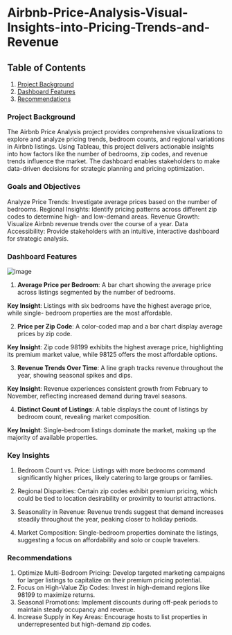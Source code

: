 # Airbnb-Price-Analysis-Visual-Insights-into-Pricing-Trends-and-Revenue

## Table of Contents
1. [Project Background](#project-background)
2. [Dashboard Features](#dashboard-features)
4. [Recommendations](#Recommendations)

### Project Background 
The Airbnb Price Analysis project provides comprehensive visualizations to explore
and analyze pricing trends, bedroom counts, and regional variations in Airbnb
listings. Using Tableau, this project delivers actionable insights into how factors like
the number of bedrooms, zip codes, and revenue trends influence the market. The
dashboard enables stakeholders to make data-driven decisions for strategic planning
and pricing optimization.

### Goals and Objectives
Analyze Price Trends: Investigate average prices based on the number of
bedrooms.
Regional Insights: Identify pricing patterns across different zip codes to determine
high- and low-demand areas.
Revenue Growth: Visualize Airbnb revenue trends over the course of a year.
Data Accessibility: Provide stakeholders with an intuitive, interactive dashboard for
strategic analysis.

### Dashboard Features
![image](https://github.com/user-attachments/assets/546604f8-761c-4029-91eb-470f27fce78a)

1. **Average Price per Bedroom**:
A bar chart showing the average price across listings segmented by the number of
bedrooms.

**Key Insight**: Listings with six bedrooms have the highest average price, while single-
bedroom properties are the most affordable.

2. **Price per Zip Code**:
A color-coded map and a bar chart display average prices by zip code.

**Key Insight**: Zip code 98199 exhibits the highest average price, highlighting its
premium market value, while 98125 offers the most affordable options.

3. **Revenue Trends Over Time**:
A line graph tracks revenue throughout the year, showing seasonal spikes and dips.

**Key Insight**: Revenue experiences consistent growth from February to November,
reflecting increased demand during travel seasons.

4. **Distinct Count of Listings**:
A table displays the count of listings by bedroom count, revealing market
composition.

**Key Insight**: Single-bedroom listings dominate the market, making up the majority of
available properties.

### Key Insights
1. Bedroom Count vs. Price: Listings with more bedrooms command significantly
higher prices, likely catering to large groups or families.

2. Regional Disparities: Certain zip codes exhibit premium pricing, which could
be tied to location desirability or proximity to tourist attractions.

3. Seasonality in Revenue: Revenue trends suggest that demand increases
steadily throughout the year, peaking closer to holiday periods.

4. Market Composition: Single-bedroom properties dominate the listings,
suggesting a focus on affordability and solo or couple travelers.

### Recommendations
1. Optimize Multi-Bedroom Pricing: Develop targeted marketing campaigns for
larger listings to capitalize on their premium pricing potential.
2. Focus on High-Value Zip Codes: Invest in high-demand regions like 98199 to
maximize returns.
3. Seasonal Promotions: Implement discounts during off-peak periods to
maintain steady occupancy and revenue.
4. Increase Supply in Key Areas: Encourage hosts to list properties in
underrepresented but high-demand zip codes.
